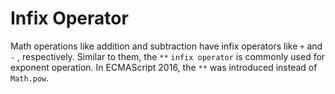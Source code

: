 # Infix Operator 

Math operations like addition and subtraction have infix operators like ```+``` and ```-``` , respectively. Similar to them, the ```**``` ```infix operator``` is commonly used for exponent operation. In ECMAScript 2016, the ```**``` was introduced instead of ```Math.pow```.